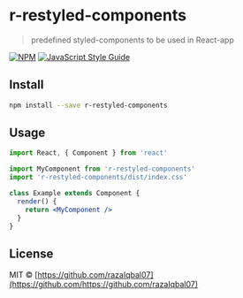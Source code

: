 # r-restyled-components

> predefined styled-components to be used in React-app

[![NPM](https://img.shields.io/npm/v/r-restyled-components.svg)](https://www.npmjs.com/package/r-restyled-components) [![JavaScript Style Guide](https://img.shields.io/badge/code_style-standard-brightgreen.svg)](https://standardjs.com)

## Install

```bash
npm install --save r-restyled-components
```

## Usage

```jsx
import React, { Component } from 'react'

import MyComponent from 'r-restyled-components'
import 'r-restyled-components/dist/index.css'

class Example extends Component {
  render() {
    return <MyComponent />
  }
}
```

## License

MIT © [https://github.com/razaIqbal07](https://github.com/https://github.com/razaIqbal07)
